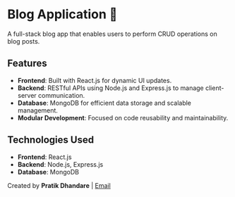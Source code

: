 # Blog Application 📝  
A full-stack blog app that enables users to perform CRUD operations on blog posts.  

## Features  
- **Frontend**: Built with React.js for dynamic UI updates.  
- **Backend**: RESTful APIs using Node.js and Express.js to manage client-server communication.  
- **Database**: MongoDB for efficient data storage and scalable management.  
- **Modular Development**: Focused on code reusability and maintainability.  

## Technologies Used  
- **Frontend**: React.js  
- **Backend**: Node.js, Express.js  
- **Database**: MongoDB  

Created by **Pratik Dhandare** | [Email](mailto:pratik.dhandare09@gmail.com)   
